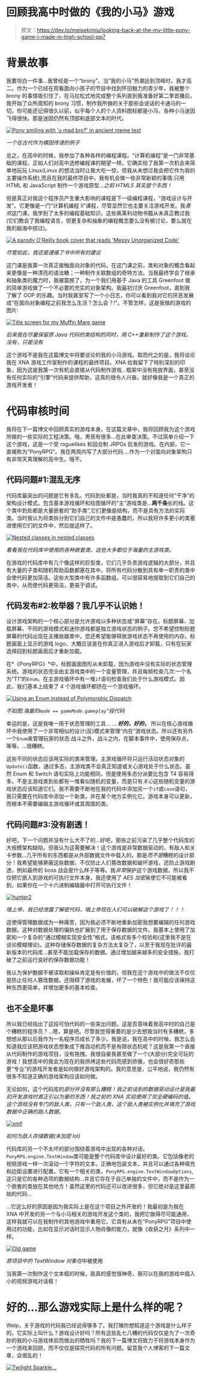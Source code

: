 # 回顾我高中时做的《我的小马》游戏

> 原文：<https://dev.to/meisekimiu/looking-back-at-the-my-little-pony-game-i-made-in-high-school-pp7>

# 背景故事

我要坦白一件事...我曾经是一个“brony”。当“我的小马”热潮达到顶峰时，我才高二。作为一个已经在观看面向小孩子的节目中找到怀旧魅力的青少年，我被整个 brony 的事情吸引住了，在马拉松式地完成整个系列直到我准备好第二季首播后，我开始了众所周知的 brony 习惯，制作我所做的关于那些会说话的卡通马的一切。你可能还记得很久以前，似乎每个人的个人资料图标都是小马，各种小马迷因飞得很快。那是迷因仍然有顶部和底部文本的时代。

[![Pony smiling with 'u mad bro?' in ancient meme text](img/ef0d911a45aed15ea8c47f3126ba3b41.png "thanks i hate it")](https://res.cloudinary.com/practicaldev/image/fetch/s--67tdbJr5--/c_limit%2Cf_auto%2Cfl_progressive%2Cq_auto%2Cw_880/https://blog.mew151.net/img/9/umadbro.jpg) 

*一个在古代作为模因传递的例子*

总之，在高中的时候，我参加了各种各样的编程课程。“计算机编程”是一门非常基础的课程，正如人们对高中选修编程课的期望一样。它确实给了我第一次机会来简单地玩玩 Linux(Linux 的想法当时让我大吃一惊，但我从未想过我会把它作为我的主要操作系统),而且在我的最终项目中，我有机会做一些非常新颖的事情:只用 HTML 和 JavaScript 制作一个游戏原型...*之前 HTML5 其实是个东西！*

但是真正对我这个程序员产生重大影响的课程是下一级编程课程，“游戏设计与开发”。它更像是一门“计算机编程 II”课程，尽管显然它也主要关注游戏开发。我*喜欢*这门课。我学到了太多的编程基础知识，这些奥莱利动物书籍从未真正教过我(它们教会了我编程语言，但更复杂和抽象的编程概念要么没有被讨论，要么就在我的脑海中掠过)。

[![A parody O'Reilly book cover that reads 'Messy Unorganized Code'](img/5933f4318113e91f38c183ed13f98f00.png "Past me has written some of the worst code future me will ever read")](https://res.cloudinary.com/practicaldev/image/fetch/s--SSjWpGNN--/c_limit%2Cf_auto%2Cfl_progressive%2Cq_auto%2Cw_880/https://blog.mew151.net/img/9/generate.png) 

*尽管如此，我还是遵循了书中所有的建议*

这门课是我第一次真正接触面向对象的代码。在这门课之前，类和对象的概念看起来更像是一种漂亮的语法糖；一种制作关联数组的奇特方法。当我最终学会了继承和抽象类的魔力时，我被震撼了，为一个我们用基于 Java 的工具 Greenfoot 做的简单游戏做了一个不必要的充实的对象架构。我最初讨厌 Greenfoot，直到我了解了 OOP 的乐趣。当时我甚至写了一个小日志，你可以看到我对它的厌恶发展成“在面向对象编程之前我怎么生活？怎么会？!"。不管怎样，这是我做的游戏的图片:

[![Title screen for my Muffin Mare game](img/8b2e1c2268ec120e245a5bc08a4d02a7.png "Huh. For the original class I had, we made a web portfolio to show off all of our projects. And now I'm doing it again... it's like poetry, it rhymes.")](https://res.cloudinary.com/practicaldev/image/fetch/s--BdkuW97Z--/c_limit%2Cf_auto%2Cfl_progressive%2Cq_auto%2Cw_880/https://blog.mew151.net/img/9/muffinmare_titlescreen.png) 

*后来我在尽量保留原 Java 代码的类结构的同时，用 C++重新制作了这个游戏。没有，只是没有*

这个游戏不是我在这篇博文中将要谈论的我的小马游戏。取而代之的是，我将谈论我在 XNA 游戏工作室制作的课程的最终项目。XNA 给我留下了特别深刻的印象，因为这是我第一次有机会直接从代码制作游戏...框架中没有拖放界面，甚至没有任何实际的“引擎”代码来提供帮助，这真的很令人兴奋。就好像我是一个真正的游戏开发者！

# 代码审核时间

我将在下一篇博文中回顾真实的游戏本身。在这篇文章中，我将回顾我为这个游戏所做的一些实际的工程决策。哦，男孩有很多...在此审查决策。不过简单介绍一下这个游戏，这是一个受 roguelikes 和回合制 JRPGs 启发的游戏。在内部，它一直被称为“PonyRPG”。我在两周内写了大部分代码....作为一个对面向对象架构只有非常天真理解的高中生。哦不。

## 代码问题#1:混乱无序

代码库最突出的问题是它有多乱。代码到处都是，当时我真的不知道任何“干净”的架构设计模式。包含基本游戏循环和绘图循环的“主”游戏类是...**两千条**长的线。这个类中到处都是大量嵌套的“助手类”,它们更像是结构，而不是具有方法的实际类。当时我认为将类拆分到它们自己的文件中是愚蠢的，所以我将许多更小的类塞进使用它们的文件中，然后就这样了。

[![Nested classes in nested classes](img/7373ab9ce8500f27871db184a38211e6.png "Yo dawg I heard you like nested classes so I nested classes in your... eh... you get the punchline")](https://res.cloudinary.com/practicaldev/image/fetch/s--wYOk6kcH--/c_limit%2Cf_auto%2Cfl_progressive%2Cq_auto%2Cw_880/https://blog.mew151.net/img/9/codesample_1.png) 

*看看我在代码库中使用的各种嵌套类。这些大多都位于海量的主游戏类。*

在游戏的代码库中有几个像这样的巨型类，它们几乎负责游戏逻辑的大部分，并且有大量的子类和随机帮助函数都塞在其中。将所有代码分散到具有单一职责的类中会使代码更加简洁。这些大型类中有许多函数组，可以很容易地提取到它们自己的类中，从而使代码更简洁，更易于调试。

## 代码发布#2:枚举器？我几乎不认识她！

设计游戏架构的一个核心部分是允许游戏以多种状态或“屏幕”存在。标题屏幕、加载屏幕、不同的游戏模式和迷你游戏都是独立游戏状态的例子。您不希望控制标题屏幕的代码出现在主播放器类中。您还希望能够释放游戏状态不再使用的内存。标题画面上显示的游戏 logo，大概应该是在你真正进入游戏后才卸载，只有在玩家选择回到标题画面后才重新加载。

在*《PonyRPG》*中，标题画面图形从未卸载，因为游戏中没有实际的状态管理系统。游戏的状态完全由主游戏类中的一个变量管理，并且每帧检查几次:一个名为“T1”的`Enum`。在主游戏循环中有一堆`if`语句检查我们处于什么游戏模式。因此，我们基本上结束了 4 个游戏循环都挤在一个游戏循环。

[![Using an Enum instead of Polymorphic Dispatch](img/f550e3c601a3e754704bc83f188d7085.png "#REGION CONSIDERED HARMFUL?")](https://res.cloudinary.com/practicaldev/image/fetch/s--n0riK6ZS--/c_limit%2Cf_auto%2Cfl_progressive%2Cq_auto%2Cw_880/https://blog.mew151.net/img/9/codesample_2.png) 

*不如图:海量的`mode == gameMode.gameplay`“段代码*

幸运的是，这是我唯一用于状态管理的工具...
...
***好的，好的，*** 所以在核心游戏循环中我使用了一个非常相似的设计(反)模式来管理“内在”游戏状态。所以还有另外一个`Enum`来管理玩家的状态:战斗之外，战斗之内，在脚本事件中，使用保存点，等等。...很糟糕。

这些不同的状态应该用实际的类来管理。主游戏循环将只运行活动状态对象的`Update()`函数，通过多态，主游戏类不会真正知道或关心游戏处于什么状态。虽然 Enum 和 Switch 语句实际上功能相同，但是使用多态分派要比包含 T4 容易得多。不是主游戏类到处都有一堆看似随机的变量，而是只有*关心*这些随机变量的游戏状态应该知道它们。我不需要不断地在我的代码中添加另一个`if`或`case`语句，我只需要在代码库中添加一个新类，并在某个地方实例化它。游戏本身可以更新，而根本不需要编辑主游戏循环或其周围的类。

## 代码问题#3:没有剧透！

好吧，下一个问题并没有什么大不了的...好吧，那些之前污染了几乎整个代码库的大规模架构缺陷，但我认为这需要解决！这个游戏是非常数据驱动的，有敌人和关卡参数...几乎所有的东西都是从外部数据文件中载入的。那是*而不是*糟糕的设计部分！我希望能够屏蔽这些数据，不仅防止人们篡改数据和破坏游戏，还防止游戏剧透，例如最终的 boss 战会是什么样子等等。我*非常*保护这个游戏数据，所以我不仅把它嵌入到游戏的可执行文件本身，我还使用了 *AES 加密*来使它不可能被看到，如果你在一个十六进制编辑器中打开可执行文件！

[![hunter2](img/dc243186432454abb6ff672851cee2fa.png "Asynchronous Emotion Stimulator")](https://res.cloudinary.com/practicaldev/image/fetch/s--HUJYghJN--/c_limit%2Cf_auto%2Cfl_progressive%2Cq_auto%2Cw_880/https://blog.mew151.net/img/9/codesample_3.png) 

*哦上帝，我已经泄露了解密代码，哦上帝现在人们可以破解这个游戏了！！！*

这使得管理数据成为一种痛苦，因为我必须不断地重新加密我想要编辑的任何游戏数据。这种对数据处理的偏执也扩展到了用于保存数据的文件。我基本上使用了加密和一个复杂的“通过模糊实现安全性”格式，该格式有多个校验和(这里我不是在谈论模糊理论)。这种存储保存数据的复杂方法太复杂了，以至于我现在批评的最新版本的代码库...甚至不能加载保存的数据。通过增加越来越多的安全措施，我打破了之前运行良好的保存数据功能！

我认为保护数据不被读取和操纵肯定是有价值的，但我在这个游戏中的做法不仅仅是防止任何人篡改数据。还阻碍了游戏的发展，坏了一个特色！我可能应该保持这种东西更简单，并增加更多的基本检查。

## 也不全是坏事

所以我已经指出了这段可怕代码的一些突出问题。这是否意味着我高中时的自己是个糟糕的程序员？...嗯，算是吧。尽管我觉得重要的是少去想我当时有多糟糕，多想想从那以后我作为一名程序员成长了多少。我是说，我在高中的时候，我怎么会知道我应该把游戏状态想象成下推自动机而不是有限状态机呢？这是我第一个直接从代码制作的游戏项目，没有拖拽。我很自豪我甚至做了一个(大部分)完全可玩的游戏！我想高中的我会为现在的我烘烤这些代码而感到骄傲，也会很好奇那些更“专业”的游戏开发者是如何做好游戏架构的。我的意思是，公平地说，我仍然有很多不知道正确的游戏架构应该如何做。

无论如何，这个代码库的*部分并没有那么糟糕！我之前谈到的数据驱动设计是我最初开发游戏时真正引以为豪的东西！我之前的 XNA 实验使用了完全硬编码的值。这个游戏没有专门的敌人类，只有一个敌人类，这个敌人类被实例化并填充了游戏数据中正确的敌人数据。*

[![xml!](img/a9b069474895ce5d0d36d7a955e0b864.png "Yeah I used XML; you have a problem with that?")](https://res.cloudinary.com/practicaldev/image/fetch/s--9xHwH2Gl--/c_limit%2Cf_auto%2Cfl_progressive%2Cq_auto%2Cw_880/https://blog.mew151.net/img/9/codesample_4.png) 

*如何为敌人存储数据(未加密 lol)*

代码库的另一个不太坏的部分围绕着游戏中出现的各种对话。`PonyRPG.engine.TextWindow`类可能是整个代码库中设计最好的类。它包括像老的视频游戏一样一次滚动一个字符的文本，正确地包装文本，并且可以通过各种填充和边距设置进行配置。它有一个相关的类，`PonyRPG.engine.TextWindowOptions`,这只是它的各种选项的数据结构...并且它存在于自己单独的文件中，而不是作为一个嵌套的类放在其他地方！虽然这里的代码还可以改进很多，但它绝对是这里最原始的代码...

...它这么好的原因是因为我实际上是在这个项目之外开发的！我最初是为我在 XNA 中开发的另一个与小马相关的游戏开发这个类的，我把它做得尽可能通用，这样我就可以在我制作的其他游戏中重用它。它具有从未在“PonyRPG”项目中使用过的功能，比如在显示对话时显示人物肖像的能力，就像《收获之月》系列中一样。

[![Old game](img/c9aee985b83f75a78d72e83b5a3b4842.png "I don't use Windows XP, this screenshot is from 2012 when I was developing this game!")](https://res.cloudinary.com/practicaldev/image/fetch/s--000GBLcu--/c_limit%2Cf_auto%2Cfl_progressive%2Cq_auto%2Cw_880/https://blog.mew151.net/img/9/dd_alpha_1.png) 

*原项目中的 TextWindow 对象在*中被使用

当我第一次制作这个文本框的时候，我真的感觉很神奇，我可以在我的游戏中插入小的视频游戏对话框！

# 好的...那么游戏实际上是什么样的呢？

Welp，关于游戏的代码我已经说得够多了。我打赌你想知道这个游戏是什么样子的。它实际上叫什么？游戏设计好吗？所有这些乱七八糟的代码仅仅是为了一次奇妙的我的小马游戏体验而做出的牺牲吗？我的下一篇博文将致力于将游戏本身作为一个游戏来回顾，而不仅仅是探究代码的所有问题。留意我个人博客的下一篇文章，会很乱的！

[![Twilight Sparkle...](img/c04d5dba67dcc8abe8bdbd0caba12ee2.png "Hold my cupcakes, I'm going in!")](https://res.cloudinary.com/practicaldev/image/fetch/s--ilMNK27H--/c_limit%2Cf_auto%2Cfl_progressive%2Cq_auto%2Cw_880/https://blog.mew151.net/img/9/ponyrpg_title2.png)